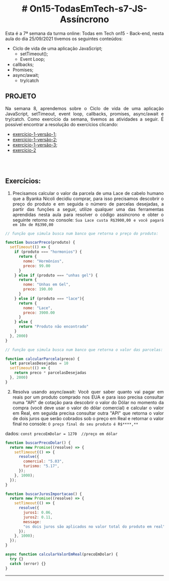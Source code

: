 # <div align = "center" > # On15-TodasEmTech-s7-JS-Assíncrono </div>

<div align = "justify">
Esta é a 7ª semana da turma online: Todas em Tech on15 - Back-end, nesta aula do dia 25/09/2021 tivemos os seguintes conteúdos:

- Ciclo de vida de uma aplicação JavaScript;
  - setTimeout();
  - Event Loop;
- callbacks;
- Promises;
- async/await;
  - try/catch
</div>

## PROJETO

<div align = "justify">

Na semana 8, aprendemos sobre o Ciclo de vida de uma aplicação JavaScript, setTimeout, event loop, callbacks, promises, async/await e try/catch. Como exercício da semana, tivemos as atividades a seguir.
É  possível encontrar a resolução do exercícios clicando:  
 
- [exercício-1-versão-1](https://github.com/BrunaCelestino/ON15-TET-S7-ASSINCJS/blob/BrunaCelestino/exercicio1-async.js);
- [exercício-1-versão-2](https://github.com/BrunaCelestino/ON15-TET-S7-ASSINCJS/blob/BrunaCelestino/exercicio1-callback.js); 
- [exercício-1-versão-3](https://github.com/BrunaCelestino/ON15-TET-S7-ASSINCJS/blob/BrunaCelestino/exercicio1-promise.js);
- [exercício-2](https://github.com/BrunaCelestino/ON15-TET-S7-ASSINCJS/blob/BrunaCelestino/exercicio2-async.js)
<br>

</div>
<br>

<div align = "justify">

## Exercícios: 

1. Precisamos calcular o valor da parcela de uma Lace de cabelo humano que a Byanka Nicoli decidiu comprar, para isso precisamos descobrir o preço do produto e em seguida o número de parcelas desejadas, a partir das funções a seguir, utilize qualquer uma das ferramentas aprendidas nesta aula para resolver o código assíncrono e obter o seguinte retorno no console: `Sua Lace custa R$3900,00 e você pagará em 10x de R$390,00`

```js
// função que simula busca num banco que retorna o preço do produto:

function buscarPreco(produto) {
  setTimeout(() => {
    if (produto === "hormonios") {
      return {
        nome: "Hormônios",
        preco: 99.00
      }
    } else if (produto === "unhas gel") {
      return {
        nome: "Unhas em Gel",
        preco: 190.00
      }
    } else if (produto === "lace"){
      return {
        nome: "Lace",
        preco: 3900.00
      }
    } else {
      return "Produto não encontrado"
    }
  }, 2000)
}

// função que simula busca num banco que retorna o valor das parcelas:

function calcularParcela(preco) {
  let parcelasDesejadas = 10
  setTimeout(() => {
    return preco * parcelasDesejadas
  }, 2000)
}
```

2. Resolva usando async/await: 
  Você quer saber quanto vai pagar em reais por um produto comprado nos EUA e para isso precisa consultar numa "API" de cotação para descobrir o valor do Dólar no momento da compra (você deve usar o valor do dólar comercial) e calcular o valor em Real, em seguida precisa consultar outra "API" que retorna o valor de dois juros que serão cobrados sob o preço em Real e retornar o valor final no console: `O preço final do seu produto é R$****,**`

  dados:
  `const precoEmDolar = 1270  //preço em dólar`
  
```js
function buscarPrecoDolar() {
  return new Promise((resolve) => {
    setTimeout(() => {
      resolve({
        comercial: "5.03",
        turismo: "5.17",
      });
    }, 1000);
  });
}

function buscarJurosImportacao() {
  return new Promise((resolve) => {
    setTimeout(() => {
      resolve({
        juros1: 0.06,
        juros2: 0.11,
        message:
        "os dois juros são aplicados no valor total do produto em real",
      });
    }, 1000);
  });
}

async function calcularValorEmReal(precoEmDolar) {
  try {} 
  catch (error) {}
}
```

---

</div>